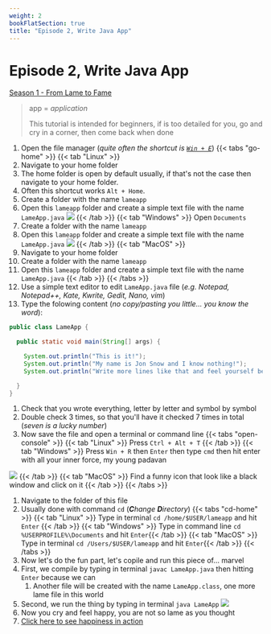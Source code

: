 ```yaml
---
weight: 2
bookFlatSection: true
title: "Episode 2, Write Java App"
---
```


# Episode 2, Write Java App

[Season 1 - From Lame to Fame](/docs/java/season_1/)

> app = _application_
> 
> This tutorial is intended for beginners, if is too detailed for you, go and cry in a corner, then come back when done 

1. Open the file manager (_quite often the shortcut is [`Win + E`](/docs/how_tos/win-key/)_)
{{< tabs "go-home" >}}
{{< tab "Linux" >}}
1. Navigate to your home folder
1. The home folder is open by default usually, if that's not the case then navigate to your home folder. 
1. Often this shortcut works `Alt + Home`.
1. Create a folder with the name `lameapp`
1. Open this `lameapp` folder and create a simple text file with the name `LameApp.java`
![](/java/season1/episode2/new-file-linux.gif) 
{{< /tab >}}
{{< tab "Windows" >}}
Open `Documents`
1. Create a folder with the name `lameapp`
1. Open this `lameapp` folder and create a simple text file with the name `LameApp.java`
![](/java/season1/episode2/new-file-win.gif) 
{{< /tab >}}
{{< tab "MacOS" >}} 
1. Navigate to your home folder
1. Create a folder with the name `lameapp`
1. Open this `lameapp` folder and create a simple text file with the name `LameApp.java`
{{< /tab >}}
{{< /tabs >}}
1. Use a simple text editor to edit `LameApp.java` file (_e.g. Notepad, Notepad++, Kate, Kwrite, Gedit, Nano, vim_)
1. Type the folowing content (_no copy/pasting you little... you know the word_): 
```java
public class LameApp {

  public static void main(String[] args) {

    System.out.println("This is it!");
    System.out.println("My name is Jon Snow and I know nothing!");
    System.out.println("Write more lines like that and feel yourself being [Thanos Level] powerful!");

  }
}
```
1. Check that you wrote everything, letter by letter and symbol by symbol
1. Double check 3 times, so that you'll have it checked 7 times in total (_seven is a lucky number_)
1. Now save the file and open a terminal or command line
{{< tabs "open-console" >}}
{{< tab "Linux" >}} Press `Ctrl + Alt + T` {{< /tab >}}
{{< tab "Windows" >}} 
Press `Win + R` then `Enter` then type `cmd` then hit enter with all your inner force, my young padavan 

![](/installjava/windows/win-run-cmd.png) 
{{< /tab >}}
{{< tab "MacOS" >}} Find a funny icon that look like a black window and click on it {{< /tab >}}
{{< /tabs >}}
1. Navigate to the folder of this file
1. Usually done with command `cd` (_**C**hange **D**irectory_)
{{< tabs "cd-home" >}}
{{< tab "Linux" >}} Type in terminal `cd /home/$USER/lameapp` and hit `Enter` {{< /tab >}}
{{< tab "Windows" >}} Type in command line `cd %USERPROFILE%\Documents` and hit `Enter`{{< /tab >}}
{{< tab "MacOS" >}} Type in terminal `cd /Users/$USER/lameapp` and hit `Enter`{{< /tab >}}
{{< /tabs >}}
1. Now let's do the fun part, let's copile and run this piece of... marvel
1. First, we compile by typing in terminal `javac LameApp.java` then hitting `Enter` because we can
    1. Another file will be created with the name `LameApp.class`, one more lame file in this world
1. Second, we run the thing by typing in terminal `java LameApp`
![](/java-lameapp.png)
1. Now you cry and feel happy, you are not so lame as you thought
1. [Click here to see happiness in action](https://tenor.com/search/happy-gifs)
